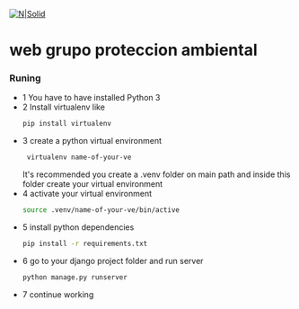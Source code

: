 [![N|Solid](http://atixplus.com/img/assetts/logo_atix_2.png)](http://atixplus.com)

# web grupo proteccion ambiental
### Runing
- 1 You have to have installed Python 3
- 2 Install virtualenv like
    ```sh
    pip install virtualenv
    ```
- 3 create a python virtual environment
   ```sh
    virtualenv name-of-your-ve
    ```
    It's recommended you create a .venv folder on main path and inside this folder create your virtual environment
- 4 activate your virtual environment
    ```sh
    source .venv/name-of-your-ve/bin/active
    ```
- 5 install python dependencies
    ```sh
    pip install -r requirements.txt
    ```
- 6 go to your django project folder and run server
    ```sh
    python manage.py runserver
    ```
- 7 continue working




